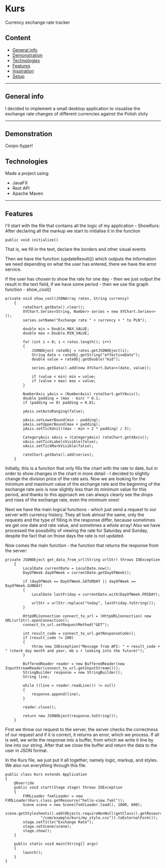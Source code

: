 # Kurs
Currency exchange rate tracker

## Content
* [General info](#general-info)
* [Demonstration](#demonstration)
* [Technologies](#technologies)
* [Features](#features)
* [Inspiration](#inspiration)
* [Setup](#setup)
---

## General info
I decided to implement a small desktop application to visualise the exchange rate changes of different currencies against the Polish zloty

---
## Demonstration
Скоро будет!

## Technologies
Made a project using:
* JavaFX
* Rest API
* Apache Maven

---
## Features

I'll start with the file that contains all the logic of my application - ShowKurs:
After declaring all the markup we start to initialise it in the function 
```
public void initialize()
```
That is, we fill in the text, declare the borders and other visual events

Then we have the function (updateResult()) which outputs the information we need depending on what the user has entered, there we have the error service.

If the user has chosen to show the rate for one day - then we just output the result in the text field, if we have some period - then we use the graph function - show_cool()
```
private void show_cool(JSONArray rates, String currency)
    {
        rateChart.getData().clear();
        XYChart.Series<String, Number> series = new XYChart.Series<>();
        series.setName("Exchange rate " + currency + " to PLN");

        double min = Double.MAX_VALUE;
        double max = Double.MIN_VALUE;

        for (int i = 0; i < rates.length(); i++)
        {
            JSONObject rateObj = rates.getJSONObject(i);
            String date = rateObj.getString("effectiveDate");
            double value = rateObj.getDouble("mid");

            series.getData().add(new XYChart.Data<>(date, value));

            if (value < min) min = value;
            if (value > max) max = value;
        }

        NumberAxis yAxis = (NumberAxis) rateChart.getYAxis();
        double padding = (max - min) * 0.1;
        if (padding == 0) padding = 0.01;

        yAxis.setAutoRanging(false);

        yAxis.setLowerBound(min - padding);
        yAxis.setUpperBound(max + padding);
        yAxis.setTickUnit((max - min + 2 * padding) / 5);

        CategoryAxis xAxis = (CategoryAxis) rateChart.getXAxis();
        xAxis.setTickLabelsVisible(false);
        xAxis.setTickMarkVisible(false);

        rateChart.getData().add(series);
    }
```

Initially, this is a function that only fills the chart with the rate to date, but in order to show changes in the chart in more detail - I decided to slightly change the division price of the rate axis. Now we are looking for the minimum and maximum value of the exchange rate and the beginning of the exchange rate axis is now slightly less than its minimum value for this period, and thanks to this approach we can always clearly see the drops and rises of the exchange rate, even the minimum ones!

Next we have the main logical functions - which just send a request to our server with currency history. They all look almost the same, only the requests and the type of filling in the response differ, because sometimes we get one date and rate value, and sometimes a whole array! Also we have processed the possibility of viewing the rate for Saturday and Sunday, despite the fact that on those days the rate is not updated.

Now comes the main function - the function that returns the response from the server:
```
private JSONObject get_data_from_url(String urlStr) throws IOException
    {
        LocalDate currentDate = LocalDate.now();
        DayOfWeek dayOfWeek = currentDate.getDayOfWeek();

        if (dayOfWeek == DayOfWeek.SATURDAY || dayOfWeek == DayOfWeek.SUNDAY)
        {
            LocalDate lastFriday = currentDate.with(DayOfWeek.FRIDAY);

            urlStr = urlStr.replace("today", lastFriday.toString());
        }

        HttpURLConnection connect_to_url = (HttpURLConnection) new URL(urlStr).openConnection();
        connect_to_url.setRequestMethod("GET");

        int result_code = connect_to_url.getResponseCode();
        if (result_code != 200)
        {
            throw new IOException("Message from API: " + result_code + " (check day month and year, mb u r looking into the future)");
        }

        BufferedReader reader = new BufferedReader(new InputStreamReader(connect_to_url.getInputStream()));
        StringBuilder response = new StringBuilder();
        String line;

        while ((line = reader.readLine()) != null)
        {
            response.append(line);
        }

        reader.close();

        return new JSONObject(response.toString());
    }
```
First we throw our request to the server, the server checks the correctness of our request and if it is correct, it returns an error, which we process. If all is well, we write the response into a buffer, from which we write it line by line into our string. After that we close the buffer and return the data to the user in JSON format.

In the Kurs file, we just put it all together, namely logic, markup, and styles. We also run everything through this file.
```
public class Kurs extends Application
{
    @Override
    public void start(Stage stage) throws IOException
    {
        FXMLLoader fxmlLoader = new FXMLLoader(Kurs.class.getResource("hello-view.fxml"));
        Scene scene = new Scene(fxmlLoader.load(), 1000, 600);
        scene.getStylesheets().add(Objects.requireNonNull(getClass().getResource(
                "/com/example/kurs/my_style.css")).toExternalForm());
        stage.setTitle("Exchange Rate");
        stage.setScene(scene);
        stage.show();
    }

    public static void main(String[] args)
    {
        launch();
    }
}
```







